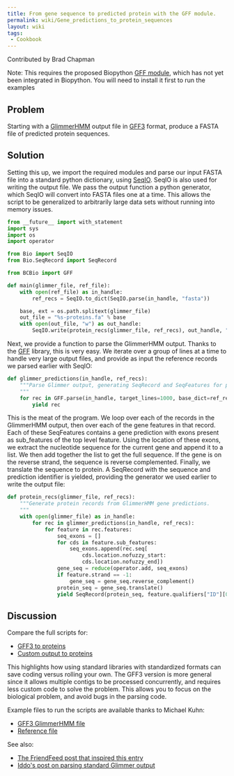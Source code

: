 ```yaml
---
title: From gene sequence to predicted protein with the GFF module.
permalink: wiki/Gene_predictions_to_protein_sequences
layout: wiki
tags:
 - Cookbook
---
```


Contributed by Brad Chapman

Note: This requires the proposed Biopython [GFF
module](http://github.com/chapmanb/bcbb/tree/master/gff/), which has not
yet been integrated in Biopython. You will need to install it first to
run the examples

Problem
-------

Starting with a
[GlimmerHMM](http://www.cbcb.umd.edu/software/GlimmerHMM/) output file
in [GFF3](http://www.sequenceontology.org/gff3.shtml) format, produce a
FASTA file of predicted protein sequences.

Solution
--------

Setting this up, we import the required modules and parse our input
FASTA file into a standard python dictionary, using
[SeqIO](SeqIO "wikilink"). SeqIO is also used for writing the output
file. We pass the output function a python generator, which SeqIO will
convert into FASTA files one at a time. This allows the script to be
generalized to arbitrarily large data sets without running into memory
issues.

``` python
from __future__ import with_statement
import sys
import os
import operator

from Bio import SeqIO
from Bio.SeqRecord import SeqRecord

from BCBio import GFF

def main(glimmer_file, ref_file):
    with open(ref_file) as in_handle:
        ref_recs = SeqIO.to_dict(SeqIO.parse(in_handle, "fasta"))

    base, ext = os.path.splitext(glimmer_file)
    out_file = "%s-proteins.fa" % base
    with open(out_file, "w") as out_handle:
        SeqIO.write(protein_recs(glimmer_file, ref_recs), out_handle, "fasta")
```

Next, we provide a function to parse the GlimmerHMM output. Thanks to
the [GFF](GFF_Parsing "wikilink") library, this is very easy. We iterate
over a group of lines at a time to handle very large output files, and
provide as input the reference records we parsed earlier with SeqIO:

``` python
def glimmer_predictions(in_handle, ref_recs):
    """Parse Glimmer output, generating SeqRecord and SeqFeatures for predictions
    """
    for rec in GFF.parse(in_handle, target_lines=1000, base_dict=ref_recs):
        yield rec
```

This is the meat of the program. We loop over each of the records in the
GlimmerHMM output, then over each of the gene features in that record.
Each of these SeqFeatures contains a gene prediction with exons present
as sub\_features of the top level feature. Using the location of these
exons, we extract the nucleotide sequence for the current gene and
append it to a list. We then add together the list to get the full
sequence. If the gene is on the reverse strand, the sequence is reverse
complemented. Finally, we translate the sequence to protein. A SeqRecord
with the sequence and prediction identifier is yielded, providing the
generator we used earlier to write the output file:

``` python
def protein_recs(glimmer_file, ref_recs):
    """Generate protein records from GlimmerHMM gene predictions.
    """
    with open(glimmer_file) as in_handle:
        for rec in glimmer_predictions(in_handle, ref_recs):
            for feature in rec.features:
                seq_exons = []
                for cds in feature.sub_features:
                    seq_exons.append(rec.seq[
                        cds.location.nofuzzy_start:
                        cds.location.nofuzzy_end])
                gene_seq = reduce(operator.add, seq_exons)
                if feature.strand == -1:
                    gene_seq = gene_seq.reverse_complement()
                protein_seq = gene_seq.translate()
                yield SeqRecord(protein_seq, feature.qualifiers["ID"][0], "", "")
```

Discussion
----------

Compare the full scripts for:

-   [GFF3 to
    proteins](http://github.com/chapmanb/bcbb/blob/master/biopython/glimmergff_to_proteins.py)
-   [Custom output to
    proteins](http://github.com/chapmanb/bcbb/blob/master/biopython/glimmer_to_proteins.py)

This highlights how using standard libraries with standardized formats
can save coding versus rolling your own. The GFF3 version is more
general since it allows multiple contigs to be processed concurrently,
and requires less custom code to solve the problem. This allows you to
focus on the biological problem, and avoid bugs in the parsing code.

Example files to run the scripts are available thanks to Michael Kuhn:

-   [GFF3 GlimmerHMM
    file](http://github.com/chapmanb/bcbb/blob/master/biopython/glimmer.gff)
-   [Reference
    file](http://github.com/chapmanb/bcbb/blob/master/biopython/ref.fa)

See also:

-   [The FriendFeed post that inspired this
    entry](http://friendfeed.com/the-life-scientists/553c495e/does-anyone-know-how-to-take-gff3-file-gene)
-   [Iddo's post on parsing standard Glimmer
    output](http://bytesizebio.net/index.php/2009/10/29/short-bioinformatics-hacks-glimmer-splitter/)
